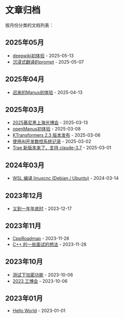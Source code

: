 # 文章归档

按月份分类的文档列表：

## 2025年05月
- [deepwiki初体验](source/_posts/deepwiki初体验.md) - 2025-05-13
- [沉浸式翻译的prompt](source/_posts/沉浸式翻译的prompt.md) - 2025-05-07

## 2025年04月
- [迟来的Manus初体验](source/_posts/迟来的Manus初体验.md) - 2025-04-13

## 2025年03月
- [2025慕尼黑上海光博会](source/_posts/2025慕尼黑光博会.md) - 2025-03-13
- [openManus初体验](source/_posts/openManus初体验.md) - 2025-03-08
- [KTransformers 2.3 版本发布](source/_posts/ktransform-2-3.md) - 2025-03-06
- [使用AI开发数控系统记录](source/_posts/使用AI开发数控系统.md) - 2025-03-02
- [Trae 新版本来了，支持 claude-3.7](source/_posts/trae-support-claude-3-7.md) - 2025-03-01

## 2024年03月
- [WSL 编译 linuxcnc (Debian / Ubuntu)](source/_posts/install-linuxcnc-in-wsl.md) - 2024-03-14

## 2023年12月
- [又到一年年底时](source/_posts/end-of-year-2023.md) - 2023-12-17

## 2023年11月
- [CppRoadmap](source/_posts/CppRoadmap.md) - 2023-11-28
- [C++ 的一些面试的想法](source/_posts/CppInterview.md) - 2023-11-28

## 2023年10月
- [测试下加密功能](source/_posts/test-encrypt.md) - 2023-10-06
- [2023 工博会](source/_posts/2023-ciff-expo.md) - 2023-10-06

## 2023年01月
- [Hello World](source/_posts/hello-world.md) - 2023-01-01
